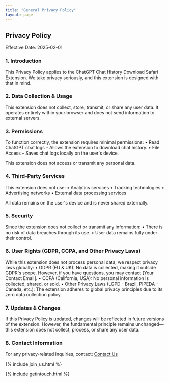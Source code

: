 ```yaml
---
title: "General Privacy Policy"
layout: page
---
```


## Privacy Policy

Effective Date: 2025-02-01

### 1. Introduction

This Privacy Policy applies to the ChatGPT Chat History Download Safari Extension. We take privacy seriously, and this extension is designed with that in mind.

### 2. Data Collection & Usage

This extension does not collect, store, transmit, or share any user data. It operates entirely within your browser and does not send information to external servers.

### 3. Permissions

To function correctly, the extension requires minimal permissions:
	•	Read ChatGPT chat logs – Allows the extension to download chat history.
	•	File Access – Saves chat logs locally on the user's device.

This extension does not access or transmit any personal data.

### 4. Third-Party Services

This extension does not use:
	•	Analytics services
	•	Tracking technologies
	•	Advertising networks
	•	External data processing services

All data remains on the user's device and is never shared externally.

### 5. Security

Since the extension does not collect or transmit any information:
	•	There is no risk of data breaches through its use.
	•	User data remains fully under their control.

### 6. User Rights (GDPR, CCPA, and Other Privacy Laws)

While this extension does not process personal data, we respect privacy laws globally:
	•	GDPR (EU & UK): No data is collected, making it outside GDPR's scope. However, if you have questions, you may contact [Your Contact Email].
	•	CCPA (California, USA): No personal information is collected, shared, or sold.
	•	Other Privacy Laws (LGPD - Brazil, PIPEDA - Canada, etc.): The extension adheres to global privacy principles due to its zero data collection policy.

### 7. Updates & Changes

If this Privacy Policy is updated, changes will be reflected in future versions of the extension. However, the fundamental principle remains unchanged—this extension does not collect, process, or share any user data.

### 8. Contact Information

For any privacy-related inquiries, contact:
[Contact Us](/contact/)


{% include join_us.html %}

{% include getintouch.html %}
